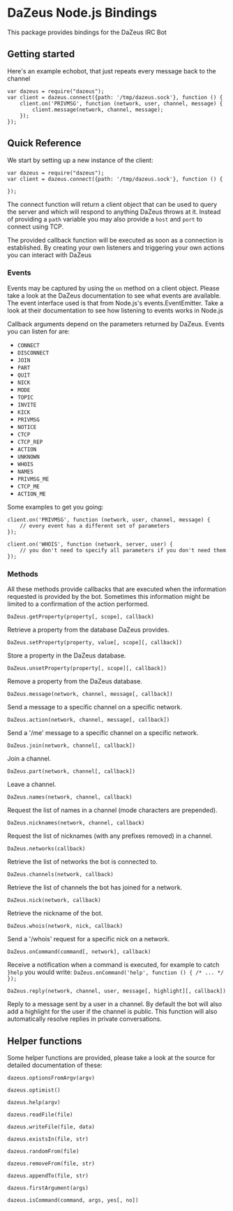 # DaZeus Node.js Bindings
This package provides bindings for the DaZeus IRC Bot

## Getting started
Here's an example echobot, that just repeats every message back to the channel

    var dazeus = require("dazeus");
    var client = dazeus.connect({path: '/tmp/dazeus.sock'}, function () {
        client.on('PRIVMSG', function (network, user, channel, message) {
            client.message(network, channel, message);
        });
    });

## Quick Reference
We start by setting up a new instance of the client:

    var dazeus = require("dazeus");
    var client = dazeus.connect({path: '/tmp/dazeus.sock'}, function () {

    });

The connect function will return a client object that can be used to query the server
and which will respond to anything DaZeus throws at it. Instead of providing a `path`
variable you may also provide a `host` and `port` to connect using TCP.

The provided callback function will be executed as soon as a connection is established.
By creating your own listeners and triggering your own actions you can interact with DaZeus

### Events
Events may be captured by using the `on` method on a client object. Please take a look at
the DaZeus documentation to see what events are available. The event interface used is that from
Node.js's events.EventEmitter. Take a look at their documentation to see how listening to events
works in Node.js

Callback arguments depend on the parameters returned by DaZeus. Events you can listen for are:

- `CONNECT`
- `DISCONNECT`
- `JOIN`
- `PART`
- `QUIT`
- `NICK`
- `MODE`
- `TOPIC`
- `INVITE`
- `KICK`
- `PRIVMSG`
- `NOTICE`
- `CTCP`
- `CTCP_REP`
- `ACTION`
- `UNKNOWN`
- `WHOIS`
- `NAMES`
- `PRIVMSG_ME`
- `CTCP_ME`
- `ACTION_ME`

Some examples to get you going:

    client.on('PRIVMSG', function (network, user, channel, message) {
        // every event has a different set of parameters
    });

    client.on('WHOIS', function (network, server, user) {
        // you don't need to specify all parameters if you don't need them
    });

### Methods
All these methods provide callbacks that are executed when the information requested is provided
by the bot. Sometimes this information might be limited to a confirmation of the action performed.


    DaZeus.getProperty(property[, scope], callback)

Retrieve a property from the database DaZeus provides.


    DaZeus.setProperty(property, value[, scope][, callback])

Store a property in the DaZeus database.


    DaZeus.unsetProperty(property[, scope][, callback])

Remove a property from the DaZeus database.


    DaZeus.message(network, channel, message[, callback])

Send a message to a specific channel on a specific network.


    DaZeus.action(network, channel, message[, callback])

Send a '/me' message to a specific channel on a specific network.


    DaZeus.join(network, channel[, callback])

Join a channel.


    DaZeus.part(network, channel[, callback])

Leave a channel.


    DaZeus.names(network, channel, callback)

Request the list of names in a channel (mode characters are prepended).


    DaZeus.nicknames(network, channel, callback)

Request the list of nicknames (with any prefixes removed) in a channel.


    DaZeus.networks(callback)

Retrieve the list of networks the bot is connected to.


    DaZeus.channels(network, callback)

Retrieve the list of channels the bot has joined for a network.


    DaZeus.nick(network, callback)

Retrieve the nickname of the bot.


    DaZeus.whois(network, nick, callback)

Send a '/whois' request for a specific nick on a network.

    DaZeus.onCommand(command[, network], callback)

Receive a notification when a command is executed, for example to catch `}help` you would write:
`DaZeus.onCommand('help', function () { /* ... */ });`

    DaZeus.reply(network, channel, user, message[, highlight][, callback])

Reply to a message sent by a user in a channel. By default the bot will also add a highlight for
the user if the channel is public. This function will also automatically resolve replies in private
conversations.


## Helper functions
Some helper functions are provided, please take a look at the source for detailed documentation of these:

    dazeus.optionsFromArgv(argv)

    dazeus.optimist()

    dazeus.help(argv)

    dazeus.readFile(file)

    dazeus.writeFile(file, data)

    dazeus.existsIn(file, str)

    dazeus.randomFrom(file)

    dazeus.removeFrom(file, str)

    dazeus.appendTo(file, str)

    dazeus.firstArgument(args)

    dazeus.isCommand(command, args, yes[, no])

